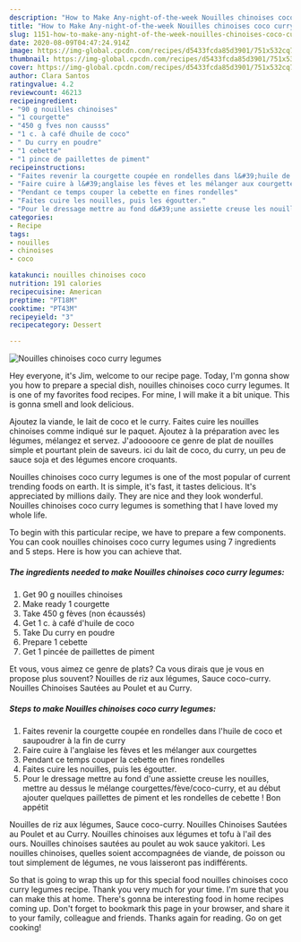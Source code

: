 ```yaml
---
description: "How to Make Any-night-of-the-week Nouilles chinoises coco curry legumes"
title: "How to Make Any-night-of-the-week Nouilles chinoises coco curry legumes"
slug: 1151-how-to-make-any-night-of-the-week-nouilles-chinoises-coco-curry-legumes
date: 2020-08-09T04:47:24.914Z
image: https://img-global.cpcdn.com/recipes/d5433fcda85d3901/751x532cq70/nouilles-chinoises-coco-curry-legumes-photo-principale-de-la-recette.jpg
thumbnail: https://img-global.cpcdn.com/recipes/d5433fcda85d3901/751x532cq70/nouilles-chinoises-coco-curry-legumes-photo-principale-de-la-recette.jpg
cover: https://img-global.cpcdn.com/recipes/d5433fcda85d3901/751x532cq70/nouilles-chinoises-coco-curry-legumes-photo-principale-de-la-recette.jpg
author: Clara Santos
ratingvalue: 4.2
reviewcount: 46213
recipeingredient:
- "90 g nouilles chinoises"
- "1 courgette"
- "450 g fves non causss"
- "1 c. à café dhuile de coco"
- " Du curry en poudre"
- "1 cebette"
- "1 pince de paillettes de piment"
recipeinstructions:
- "Faites revenir la courgette coupée en rondelles dans l&#39;huile de coco et saupoudrer à la fin de curry"
- "Faire cuire à l&#39;anglaise les fèves et les mélanger aux courgettes"
- "Pendant ce temps couper la cebette en fines rondelles"
- "Faites cuire les nouilles, puis les égoutter."
- "Pour le dressage mettre au fond d&#39;une assiette creuse les nouilles, mettre au dessus le mélange courgettes/fève/coco-curry, et au début ajouter quelques paillettes de piment et les rondelles de cebette ! Bon appétit"
categories:
- Recipe
tags:
- nouilles
- chinoises
- coco

katakunci: nouilles chinoises coco 
nutrition: 191 calories
recipecuisine: American
preptime: "PT18M"
cooktime: "PT43M"
recipeyield: "3"
recipecategory: Dessert

---
```



![Nouilles chinoises coco curry legumes](https://img-global.cpcdn.com/recipes/d5433fcda85d3901/751x532cq70/nouilles-chinoises-coco-curry-legumes-photo-principale-de-la-recette.jpg)

Hey everyone, it's Jim, welcome to our recipe page. Today, I'm gonna show you how to prepare a special dish, nouilles chinoises coco curry legumes. It is one of my favorites food recipes. For mine, I will make it a bit unique. This is gonna smell and look delicious.

Ajoutez la viande, le lait de coco et le curry. Faites cuire les nouilles chinoises comme indiqué sur le paquet. Ajoutez à la préparation avec les légumes, mélangez et servez. J&#39;adooooore ce genre de plat de nouilles simple et pourtant plein de saveurs. ici du lait de coco, du curry, un peu de sauce soja et des légumes encore croquants.

Nouilles chinoises coco curry legumes is one of the most popular of current trending foods on earth. It is simple, it's fast, it tastes delicious. It's appreciated by millions daily. They are nice and they look wonderful. Nouilles chinoises coco curry legumes is something that I have loved my whole life.


To begin with this particular recipe, we have to prepare a few components. You can cook nouilles chinoises coco curry legumes using 7 ingredients and 5 steps. Here is how you can achieve that.

<!--inarticleads1-->

##### The ingredients needed to make Nouilles chinoises coco curry legumes:

1. Get 90 g nouilles chinoises
1. Make ready 1 courgette
1. Take 450 g fèves (non écaussés)
1. Get 1 c. à café d&#39;huile de coco
1. Take  Du curry en poudre
1. Prepare 1 cebette
1. Get 1 pincée de paillettes de piment


Et vous, vous aimez ce genre de plats? Ca vous dirais que je vous en propose plus souvent? Nouilles de riz aux légumes, Sauce coco-curry. Nouilles Chinoises Sautées au Poulet et au Curry. 

<!--inarticleads2-->

##### Steps to make Nouilles chinoises coco curry legumes:

1. Faites revenir la courgette coupée en rondelles dans l&#39;huile de coco et saupoudrer à la fin de curry
1. Faire cuire à l&#39;anglaise les fèves et les mélanger aux courgettes
1. Pendant ce temps couper la cebette en fines rondelles
1. Faites cuire les nouilles, puis les égoutter.
1. Pour le dressage mettre au fond d&#39;une assiette creuse les nouilles, mettre au dessus le mélange courgettes/fève/coco-curry, et au début ajouter quelques paillettes de piment et les rondelles de cebette ! Bon appétit


Nouilles de riz aux légumes, Sauce coco-curry. Nouilles Chinoises Sautées au Poulet et au Curry. Nouilles chinoises aux légumes et tofu à l&#39;ail des ours. Nouilles chinoises sautées au poulet au wok sauce yakitori. Les nouilles chinoises, quelles soient accompagnées de viande, de poisson ou tout simplement de légumes, ne vous laisseront pas indifférents. 

So that is going to wrap this up for this special food nouilles chinoises coco curry legumes recipe. Thank you very much for your time. I'm sure that you can make this at home. There's gonna be interesting food in home recipes coming up. Don't forget to bookmark this page in your browser, and share it to your family, colleague and friends. Thanks again for reading. Go on get cooking!
